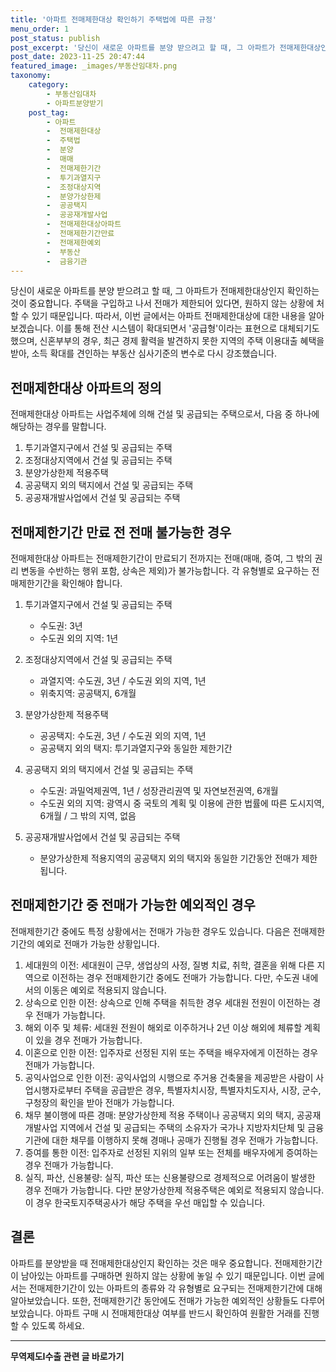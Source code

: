 ```yaml
---
title: '아파트 전매제한대상 확인하기 주택법에 따른 규정'
menu_order: 1
post_status: publish
post_excerpt: '당신이 새로운 아파트를 분양 받으려고 할 때, 그 아파트가 전매제한대상인지 확인하는 것이 중요합니다. 주택을 구입하고 나서 전매가 제한되어 있다면, 원하지 않는 상황에 처할 수 있기 때문입니다. 따라서, 이번 글에서는 아파트 전매제한대상에 대한 내용을 알아보겠습니다. 이를 통해 전산 시스템이 확대되면서  공급형 이라는 표현으로 대체되기도 했으며, 신혼부부의 경우, 최근 경제 활력을 발견하지 못한 지역의 주택 이용대출 혜택을 받아, 소득 확대를 견인하는 부동산 심사기준의 변수로 다시 강조했습니다.'
post_date: 2023-11-25 20:47:44
featured_image: _images/부동산임대차.png
taxonomy:
    category:
        - 부동산임대차
        - 아파트분양받기
    post_tag:
        - 아파트
        -  전매제한대상
        -  주택법
        -  분양
        -  매매
        -  전매제한기간
        -  투기과열지구
        -  조정대상지역
        -  분양가상한제
        -  공공택지
        -  공공재개발사업
        -  전매제한대상아파트
        -  전매제한기간만료
        -  전매제한예외
        -  부동산
        -  금융기관
---
```



당신이 새로운 아파트를 분양 받으려고 할 때, 그 아파트가 전매제한대상인지 확인하는 것이 중요합니다. 주택을 구입하고 나서 전매가 제한되어 있다면, 원하지 않는 상황에 처할 수 있기 때문입니다. 따라서, 이번 글에서는 아파트 전매제한대상에 대한 내용을 알아보겠습니다. 이를 통해 전산 시스템이 확대되면서 '공급형'이라는 표현으로 대체되기도 했으며, 신혼부부의 경우, 최근 경제 활력을 발견하지 못한 지역의 주택 이용대출 혜택을 받아, 소득 확대를 견인하는 부동산 심사기준의 변수로 다시 강조했습니다.

## 전매제한대상 아파트의 정의

전매제한대상 아파트는 사업주체에 의해 건설 및 공급되는 주택으로서, 다음 중 하나에 해당하는 경우를 말합니다.

1. 투기과열지구에서 건설 및 공급되는 주택
2. 조정대상지역에서 건설 및 공급되는 주택
3. 분양가상한제 적용주택
4. 공공택지 외의 택지에서 건설 및 공급되는 주택
5. 공공재개발사업에서 건설 및 공급되는 주택

## 전매제한기간 만료 전 전매 불가능한 경우

전매제한대상 아파트는 전매제한기간이 만료되기 전까지는 전매(매매, 증여, 그 밖의 권리 변동을 수반하는 행위 포함, 상속은 제외)가 불가능합니다. 각 유형별로 요구하는 전매제한기간을 확인해야 합니다.

1. 투기과열지구에서 건설 및 공급되는 주택
   - 수도권: 3년
   - 수도권 외의 지역: 1년

2. 조정대상지역에서 건설 및 공급되는 주택
   - 과열지역: 수도권, 3년 / 수도권 외의 지역, 1년
   - 위축지역: 공공택지, 6개월

3. 분양가상한제 적용주택
   - 공공택지: 수도권, 3년 / 수도권 외의 지역, 1년
   - 공공택지 외의 택지: 투기과열지구와 동일한 제한기간

4. 공공택지 외의 택지에서 건설 및 공급되는 주택
   - 수도권: 과밀억제권역, 1년 / 성장관리권역 및 자연보전권역, 6개월
   - 수도권 외의 지역: 광역시 중 국토의 계획 및 이용에 관한 법률에 따른 도시지역, 6개월 / 그 밖의 지역, 없음

5. 공공재개발사업에서 건설 및 공급되는 주택
   - 분양가상한제 적용지역의 공공택지 외의 택지와 동일한 기간동안 전매가 제한됩니다.

## 전매제한기간 중 전매가 가능한 예외적인 경우

전매제한기간 중에도 특정 상황에서는 전매가 가능한 경우도 있습니다. 다음은 전매제한기간의 예외로 전매가 가능한 상황입니다.

1. 세대원의 이전: 세대원이 근무, 생업상의 사정, 질병 치료, 취학, 결혼을 위해 다른 지역으로 이전하는 경우 전매제한기간 중에도 전매가 가능합니다. 다만, 수도권 내에서의 이동은 예외로 적용되지 않습니다.
2. 상속으로 인한 이전: 상속으로 인해 주택을 취득한 경우 세대원 전원이 이전하는 경우 전매가 가능합니다.
3. 해외 이주 및 체류: 세대원 전원이 해외로 이주하거나 2년 이상 해외에 체류할 계획이 있을 경우 전매가 가능합니다.
4. 이혼으로 인한 이전: 입주자로 선정된 지위 또는 주택을 배우자에게 이전하는 경우 전매가 가능합니다.
5. 공익사업으로 인한 이전: 공익사업의 시행으로 주거용 건축물을 제공받은 사람이 사업시행자로부터 주택을 공급받은 경우, 특별자치시장, 특별자치도지사, 시장, 군수, 구청장의 확인을 받아 전매가 가능합니다.
6. 채무 불이행에 따른 경매: 분양가상한제 적용 주택이나 공공택지 외의 택지, 공공재개발사업 지역에서 건설 및 공급되는 주택의 소유자가 국가나 지방자치단체 및 금융기관에 대한 채무를 이행하지 못해 경매나 공매가 진행될 경우 전매가 가능합니다.
7. 증여를 통한 이전: 입주자로 선정된 지위의 일부 또는 전체를 배우자에게 증여하는 경우 전매가 가능합니다.
8. 실직, 파산, 신용불량: 실직, 파산 또는 신용불량으로 경제적으로 어려움이 발생한 경우 전매가 가능합니다. 다만 분양가상한제 적용주택은 예외로 적용되지 않습니다. 이 경우 한국토지주택공사가 해당 주택을 우선 매입할 수 있습니다.

## 결론

아파트를 분양받을 때 전매제한대상인지 확인하는 것은 매우 중요합니다. 전매제한기간이 남아있는 아파트를 구매하면 원하지 않는 상황에 놓일 수 있기 때문입니다. 이번 글에서는 전매제한기간이 있는 아파트의 종류와 각 유형별로 요구되는 전매제한기간에 대해 알아보았습니다. 또한, 전매제한기간 동안에도 전매가 가능한 예외적인 상황들도 다루어보았습니다. 아파트 구매 시 전매제한대상 여부를 반드시 확인하여 원활한 거래를 진행할 수 있도록 하세요.
<!-- wp:separator -->
<hr class="wp-block-separator has-alpha-channel-opacity"/>
<!-- /wp:separator -->

<!-- wp:group {"backgroundColor":"base","layout":{"type":"constrained"}} -->
<div class="wp-block-group has-base-background-color has-background"><!-- wp:paragraph {"align":"center","fontSize":"medium"} -->
<p class="has-text-align-center has-large-font-size"><strong>무역제도Ⅰ수출 관련 글 바로가기</strong></p>
<!-- /wp:paragraph -->


<!-- wp:latest-posts
{"categories":[{"id":14332,"count":19,"description":"","link":"https://uknowlaw.com/category/%eb%ac%b4%ec%97%ad%ec%a0%9c%eb%8f%84%e2%85%b0%ec%88%98%ec%b6%9c/","name":"무역제도Ⅰ수출","slug":"무역제도Ⅰ수출","taxonomy":"category","parent":0,"meta":[],"_links":{"self":[{"href":"https://uknowlaw.com/wp-json/wp/v2/categories/14332"}],"collection":[{"href":"https://uknowlaw.com/wp-json/wp/v2/categories"}],"about":[{"href":"https://uknowlaw.com/wp-json/wp/v2/taxonomies/category"}],"wp:post_type":[{"href":"https://uknowlaw.com/wp-json/wp/v2/posts?categories=14332"}],"curies":[{"name":"wp","href":"https://api.w.org/{rel}","templated":true}]}}],"postsToShow":100,"excerptLength":28,"postLayout":"grid","columns":2,"featuredImageAlign":"left","featuredImageSizeSlug":"large","fontSize":"small"} /--></div>
<!-- /wp:group -->